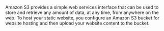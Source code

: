 Amazon S3 provides a simple web services interface that can be used to store and retrieve any amount of data, at any time, from anywhere on the web. To host your static website, you configure an Amazon S3 bucket for website hosting and then upload your website content to the bucket.
